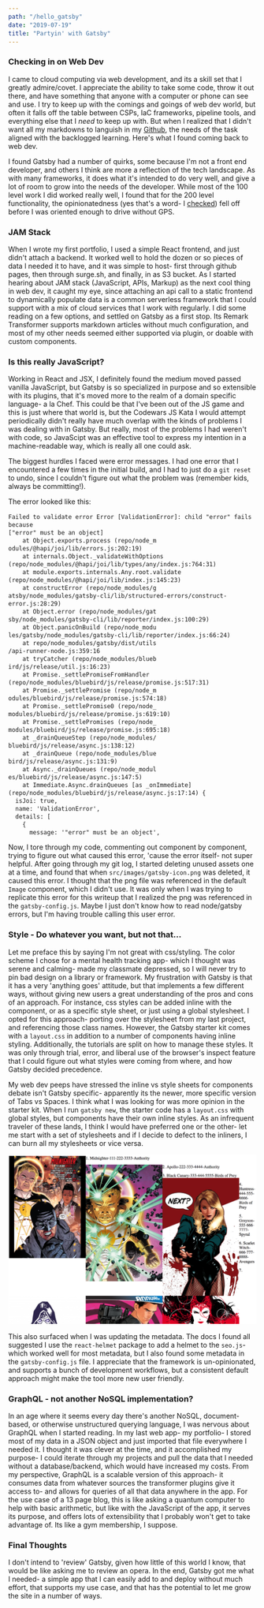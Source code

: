 ```yaml
---
path: "/hello_gatsby"
date: "2019-07-19"
title: "Partyin' with Gatsby"
---
```

### Checking in on Web Dev

I came to cloud computing via web development, and its a skill set that I greatly admire/covet. I appreciate the ability to take some code, throw it out there, and have something that anyone with a computer or phone can see and use. I try to keep up with the comings and goings of web dev world, but often it falls off the table between CSPs, IaC frameworks, pipeline tools, and everything else that I _need_ to keep up with.  But when I realized that I didn't want all my markdowns to languish in my [Github](github.com/justwes2), the needs of the task aligned with the backlogged learning. Here's what I found coming back to web dev.

I found Gatsby had a number of quirks, some because I'm not a front end developer, and others I think are more a reflection of the tech landscape. As with many frameworks, it does what it's intended to do very well, and give a lot of room to grow into the needs of the developer. While most of the 100 level work I did worked really well, I found that for the 200 level functionality, the opinionatedness (yes that's a word- I [checked](https://www.merriam-webster.com/dictionary/opinionated)) fell off before I was oriented enough to drive without GPS. 

### JAM Stack

When I wrote my first portfolio, I used a simple React frontend, and just didn't attach a backend. It worked well to hold the dozen or so pieces of data I needed it to have, and it was simple to host- first through github pages, then through surge.sh, and finally, in as S3 bucket. As I started hearing about JAM stack (JavaScript, APIs, Markup) as the next cool thing in web dev, it caught my eye, since attaching an api call to a static frontend to dynamically populate data is a common serverless framework that I could support with a mix of cloud services that I work with regularly. I did some reading on a few options, and settled on Gatsby as a first stop. Its Remark Transformer supports markdown articles without much configuration, and most of my other needs seemed either supported via plugin, or doable with custom components. 

### Is this really JavaScript?

Working in React and JSX, I definitely found the medium moved passed vanilla JavaScript, but Gatsby is so specialized in purpose and so extensible with its plugins, that it's moved more to the realm of a domain specific language- a la Chef. This could be that I've been out of the JS game and this is just where that world is, but the Codewars JS Kata I would attempt periodically didn't really have much overlap with the kinds of problems I was dealing with in Gatsby. But really, most of the problems I had weren't with code, so JavaScipt was an effective tool to express my intention in a machine-readable way, which is really all one could ask. 

The biggest hurdles I faced were error messages. I had one error that I encountered a few times in the initial build, and I had to just do a `git reset` to undo, since I couldn't figure out what the problem was (remember kids, always be committing!).

The error looked like this:
```
Failed to validate error Error [ValidationError]: child "error" fails because
["error" must be an object]
    at Object.exports.process (repo/node_m
odules/@hapi/joi/lib/errors.js:202:19)
    at internals.Object._validateWithOptions (repo/node_modules/@hapi/joi/lib/types/any/index.js:764:31)
    at module.exports.internals.Any.root.validate (repo/node_modules/@hapi/joi/lib/index.js:145:23)
    at constructError (repo/node_modules/g
atsby/node_modules/gatsby-cli/lib/structured-errors/construct-error.js:28:29)
    at Object.error (repo/node_modules/gat
sby/node_modules/gatsby-cli/lib/reporter/index.js:100:29)
    at Object.panicOnBuild (repo/node_modu
les/gatsby/node_modules/gatsby-cli/lib/reporter/index.js:66:24)
    at repo/node_modules/gatsby/dist/utils
/api-runner-node.js:359:16
    at tryCatcher (repo/node_modules/blueb
ird/js/release/util.js:16:23)
    at Promise._settlePromiseFromHandler (repo/node_modules/bluebird/js/release/promise.js:517:31)
    at Promise._settlePromise (repo/node_m
odules/bluebird/js/release/promise.js:574:18)
    at Promise._settlePromise0 (repo/node_
modules/bluebird/js/release/promise.js:619:10)
    at Promise._settlePromises (repo/node_
modules/bluebird/js/release/promise.js:695:18)
    at _drainQueueStep (repo/node_modules/
bluebird/js/release/async.js:138:12)
    at _drainQueue (repo/node_modules/blue
bird/js/release/async.js:131:9)
    at Async._drainQueues (repo/node_modul
es/bluebird/js/release/async.js:147:5)
    at Immediate.Async.drainQueues [as _onImmediate] (repo/node_modules/bluebird/js/release/async.js:17:14) {
  isJoi: true,
  name: 'ValidationError',
  details: [
    {
      message: '"error" must be an object',
```
Now, I tore through my code, commenting out component by component, trying to figure out what caused this error, 'cause the error itself- not super helpful. After going through my git log, I started deleting unused assets one at a time, and found that when `src/images/gatsby-icon.png` was deleted, it caused this error. I thought that the png file was referenced in the default `Image` component, which I didn't use. It was only when I was trying to replicate this error for this writeup that I realized the png was referenced in the `gatsby-config.js`. Maybe I just don't know how to read node/gatsby errors, but I'm having trouble calling this user error. 

### Style - Do whatever you want, but not that...

Let me preface this by saying I'm not great with css/styling. The color scheme I chose for a mental health tracking app- which I thought was serene and calming- made my classmate depressed, so I will never try to pin bad design on a library or framework. 
My frustration with Gatsby is that it has a very 'anything goes' attitude, but that implements a few different ways, without giving new users a great understanding of the pros and cons of an approach. For instance, css styles can be added inline with the component, or as a specific style sheet, or just using a global stylesheet. I opted for this approach- porting over the stylesheet from my last project, and referencing those class names. However, the Gatsby starter kit comes with a `layout.css` in addition to a number of components having inline styling. Additionally, the tutorials are split on how to manage these styles. It was only through trial, error, and liberal use of the browser's inspect feature that I could figure out what styles were coming from where, and how Gatsby decided precedence. 

My web dev peeps have stressed the inline vs style sheets for components debate isn't Gatsby specific- apparently its the newer, more specific version of Tabs vs Spaces. I think what I was looking for was more opinion in the starter kit. When I run `gatsby new`, the starter code has a `layout.css` with global styles, but components have their own inline styles. As an infrequent traveler of these lands, I think I would have preferred one or the other- let me start with a set of stylesheets and if I decide to defect to the inliners, I can burn all my stylesheets or vice versa. 

![An early attempt at css- making a super hero roster.](../images/gatsby_my_css.png)

This also surfaced when I was updating the metadata. The docs I found all suggested I use the `react-helmet` package to add a helmet to the `seo.js`- which worked well for most metadata, but I also found some metadata in the `gatsby-config.js` file. I appreciate that the framework is un-opinionated, and supports a bunch of development workflows, but a consistent default approach might make the tool more new user friendly. 

### GraphQL - not another NoSQL implementation?

In an age where it seems every day there's another NoSQL, document-based, or otherwise unstructured querying language, I was nervous about GraphQL when I started reading. In my last web app- my portfolio- I stored most of my data in a JSON object and just imported that file everywhere I needed it. I thought it was clever at the time, and it accomplished my purpose- I could iterate through my projects and pull the data that I needed without a database/backend, which would have increased my costs. From my perspective, GraphQL is a scalable version of this approach- it consumes data from whatever sources the transformer plugins give it access to- and allows for queries of all that data anywhere in the app. For the use case of a 13 page blog, this is like asking a quantum computer to help with basic arithmetic, but like with the JavaScript of the app, it serves its purpose, and offers lots of extensibility that I probably won't get to take advantage of. Its like a gym membership, I suppose. 

### Final Thoughts

I don't intend to 'review' Gatsby, given how little of this world I know, that would be like asking me to review an opera. In the end, Gatsby got me what I needed- a simple app that I can easily add to and deploy without much effort, that supports my use case, and that has the potential to let me grow the site in a number of ways. 